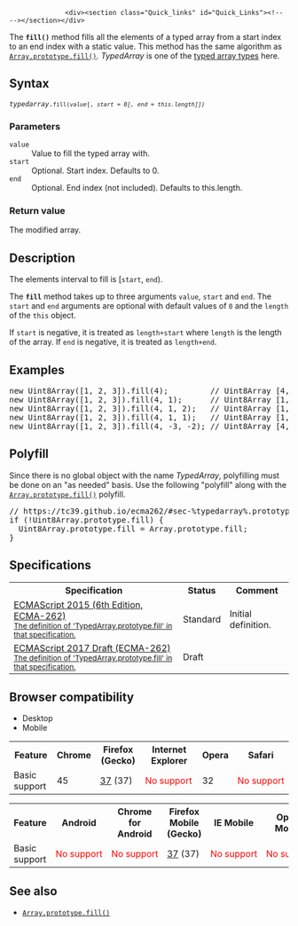 
                
                  <div><section class="Quick_links" id="Quick_Links"><!-- --></section></div>

<p>The <code><strong>fill()</strong></code> method fills all the elements of a typed array from a start index to an end index with a static value. This method has the same algorithm as <a title="The fill() method fills all the elements of an array from a start index to an end index with a static value." href="/en-US/docs/Web/JavaScript/Reference/Global_Objects/Array/fill"><code>Array.prototype.fill()</code></a><em>.</em> <em>TypedArray</em> is one of the <a href="https://developer.mozilla.org/en-US/docs/Web/JavaScript/Reference/Global_Objects/TypedArray#TypedArray_objects">typed array types</a> here.</p>

<h2 id="Syntax">Syntax</h2>

<pre class="syntaxbox"><code><var>typedarray</var>.<code>fill(<var>value</var>[, <var>start<var> = 0[, <var>end</var> = this.length]])</var></var></code></code></pre>

<h3 id="Parameters">Parameters</h3>

<dl>
 <dt><code>value</code></dt>
 <dd>Value to fill the typed array with.</dd>
 <dt><code>start</code></dt>
 <dd>Optional. Start index. Defaults to 0.</dd>
 <dt><code>end</code></dt>
 <dd>Optional. End index (not included). Defaults to this.length.</dd>
</dl>

<h3 id="Return_value">Return value</h3>

<p>The modified array.</p>

<h2 id="Description">Description</h2>

<p>The elements interval to fill is [<code>start</code>, <code>end</code>).</p>

<p>The <strong><code>fill</code></strong> method takes up to three arguments <code>value</code>, <code>start</code> and <code>end</code>. The <code>start</code> and <code>end</code> arguments are optional with default values of <code>0</code> and the <code>length</code> of the <code>this</code> object.</p>

<p>If <code>start</code> is negative, it is treated as <code>length+start</code> where <code>length</code> is the length of the array. If <code>end</code> is negative, it is treated as <code>length+end</code>.</p>

<h2 id="Examples">Examples</h2>

<pre class="brush: js">new Uint8Array([1, 2, 3]).fill(4);         // Uint8Array [4, 4, 4]
new Uint8Array([1, 2, 3]).fill(4, 1);      // Uint8Array [1, 4, 4]
new Uint8Array([1, 2, 3]).fill(4, 1, 2);   // Uint8Array [1, 4, 3]
new Uint8Array([1, 2, 3]).fill(4, 1, 1);   // Uint8Array [1, 2, 3]
new Uint8Array([1, 2, 3]).fill(4, -3, -2); // Uint8Array [4, 2, 3]
</pre>

<h2 id="Polyfill">Polyfill</h2>

<p>Since there is no global object with the name <em>TypedArray</em>, polyfilling must be done on an &quot;as needed&quot; basis. Use the following &quot;polyfill&quot; along with the <a title="The fill() method fills all the elements of an array from a start index to an end index with a static value." href="/en-US/docs/Web/JavaScript/Reference/Global_Objects/Array/fill"><code>Array.prototype.fill()</code></a> polyfill.</p>

<pre class="brush: js">// https://tc39.github.io/ecma262/#sec-%typedarray%.prototype.fill
if (!Uint8Array.prototype.fill) {
  Uint8Array.prototype.fill = Array.prototype.fill;
}
</pre>

<h2 id="Specifications">Specifications</h2>

<table class="standard-table">
 <tbody>
  <tr>
   <th scope="col">Specification</th>
   <th scope="col">Status</th>
   <th scope="col">Comment</th>
  </tr>
  <tr>
   <td><a lang="en" hreflang="en" href="http://www.ecma-international.org/ecma-262/6.0/#sec-%typedarray%.prototype.fill" class="external">ECMAScript 2015 (6th Edition, ECMA-262)<br><small lang="en-US">The definition of &apos;TypedArray.prototype.fill&apos; in that specification.</small></a></td>
   <td><span class="spec-Standard">Standard</span></td>
   <td>Initial definition.</td>
  </tr>
  <tr>
   <td><a lang="en" hreflang="en" href="https://tc39.github.io/ecma262/#sec-%typedarray%.prototype.fill" class="external">ECMAScript 2017 Draft (ECMA-262)<br><small lang="en-US">The definition of &apos;TypedArray.prototype.fill&apos; in that specification.</small></a></td>
   <td><span class="spec-Draft">Draft</span></td>
   <td>&#xA0;</td>
  </tr>
 </tbody>
</table>

<h2 id="Browser_compatibility">Browser compatibility</h2>

<div><div class="htab">
    <a name="AutoCompatibilityTable" id="AutoCompatibilityTable"></a>
    <ul>
        <li class="selected"><a>Desktop</a></li>
        <li><a>Mobile</a></li>
    </ul>
</div></div>

<div id="compat-desktop">
<table class="compat-table">
 <tbody>
  <tr>
   <th>Feature</th>
   <th>Chrome</th>
   <th>Firefox (Gecko)</th>
   <th>Internet Explorer</th>
   <th>Opera</th>
   <th>Safari</th>
  </tr>
  <tr>
   <td>Basic support</td>
   <td>45</td>
   <td><a title="Released on 2015-04-07." href="/en-US/Firefox/Releases/37">37</a> (37)</td>
   <td><span style="color: #f00;">No&#xA0;support</span></td>
   <td>32</td>
   <td><span style="color: #f00;">No&#xA0;support</span></td>
  </tr>
 </tbody>
</table>
</div>

<div id="compat-mobile">
<table class="compat-table">
 <tbody>
  <tr>
   <th>Feature</th>
   <th>Android</th>
   <th>Chrome for Android</th>
   <th>Firefox Mobile (Gecko)</th>
   <th>IE Mobile</th>
   <th>Opera Mobile</th>
   <th>Safari Mobile</th>
  </tr>
  <tr>
   <td>Basic support</td>
   <td><span style="color: #f00;">No&#xA0;support</span></td>
   <td><span style="color: #f00;">No&#xA0;support</span></td>
   <td><a title="Released on 2015-04-07." href="/en-US/Firefox/Releases/37">37</a> (37)</td>
   <td><span style="color: #f00;">No&#xA0;support</span></td>
   <td><span style="color: #f00;">No&#xA0;support</span></td>
   <td><span style="color: #f00;">No&#xA0;support</span></td>
  </tr>
 </tbody>
</table>
</div>

<h2 id="See_also">See also</h2>

<ul>
 <li><a title="The fill() method fills all the elements of an array from a start index to an end index with a static value." href="/en-US/docs/Web/JavaScript/Reference/Global_Objects/Array/fill"><code>Array.prototype.fill()</code></a></li>
</ul>
                
              